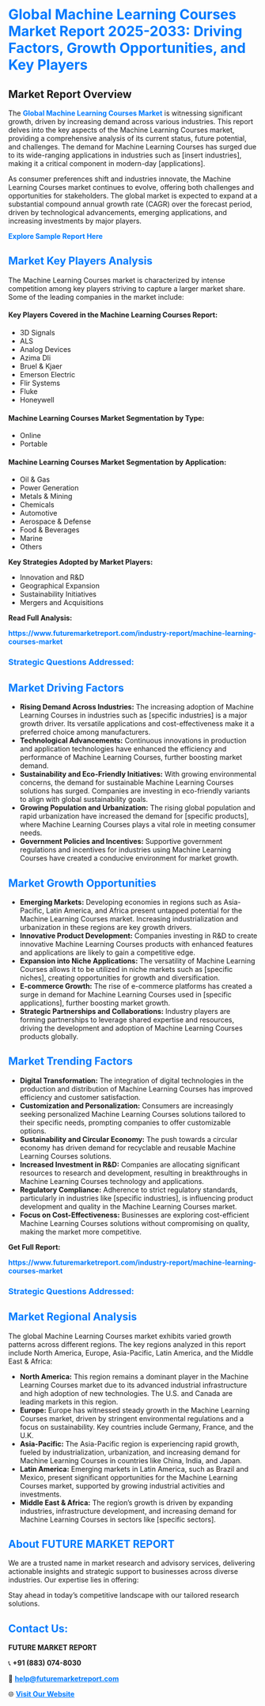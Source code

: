 <h1 style="color: #007BFF;">Global Machine Learning Courses Market Report 2025-2033: Driving Factors, Growth Opportunities, and Key Players</h1>

<section id="overview">
<h2>Market Report Overview</h2>
<p>The <a href="https://www.futuremarketreport.com/industry-report/machine-learning-courses-market" style="color: #007BFF; text-decoration: none;"><strong>Global Machine Learning Courses Market</strong></a> is witnessing significant growth, driven by increasing demand across various industries. This report delves into the key aspects of the Machine Learning Courses market, providing a comprehensive analysis of its current status, future potential, and challenges. The demand for Machine Learning Courses has surged due to its wide-ranging applications in industries such as [insert industries], making it a critical component in modern-day [applications].</p>
<p>As consumer preferences shift and industries innovate, the Machine Learning Courses market continues to evolve, offering both challenges and opportunities for stakeholders. The global market is expected to expand at a substantial compound annual growth rate (CAGR) over the forecast period, driven by technological advancements, emerging applications, and increasing investments by major players.</p>
</section>

<section id="overview">
<p><a href="https://www.futuremarketreport.com/request-sample/reportId=34884" style="color: #007BFF; text-decoration: none;"><strong>Explore Sample Report Here</strong></a></p>
</section>

<section id="key-players">
<h2 style="color: #007BFF;">Market Key Players Analysis</h2>
<p>The Machine Learning Courses market is characterized by intense competition among key players striving to capture a larger market share. Some of the leading companies in the market include:</p>
<h4>Key Players Covered in the Machine Learning Courses Report:</h4>
<ul><li>3D Signals</li><li>ALS</li><li>Analog Devices</li><li>Azima Dli</li><li>Bruel &amp; Kjaer</li><li>Emerson Electric</li><li>Flir Systems</li><li>Fluke</li><li>Honeywell</li></ul>
<h4>Machine Learning Courses Market Segmentation by Type:</h4>
<ul><li>Online</li><li>Portable</li></ul>

<h4>Machine Learning Courses Market Segmentation by Application:</h4>
<ul><li>Oil &amp; Gas</li><li>Power Generation</li><li>Metals &amp; Mining</li><li>Chemicals</li><li>Automotive</li><li>Aerospace &amp; Defense</li><li>Food &amp; Beverages</li><li>Marine</li><li>Others</li></ul>
<p><strong>Key Strategies Adopted by Market Players:</strong></p>
<ul>
<li>Innovation and R&D</li>
<li>Geographical Expansion</li>
<li>Sustainability Initiatives</li>
<li>Mergers and Acquisitions</li>
</ul>
</section>

<section>
<p><strong>Read Full Analysis: </strong></p><a href="https://www.futuremarketreport.com/industry-report/machine-learning-courses-market" style="color: #007BFF; text-decoration: none;"><strong>https://www.futuremarketreport.com/industry-report/machine-learning-courses-market</strong></a>
<h3 style="color: #007BFF;">Strategic Questions Addressed:</h3>
</section>

<section id="driving-factors">
<h2 style="color: #007BFF;">Market Driving Factors</h2>
<ul>
<li><strong>Rising Demand Across Industries:</strong> The increasing adoption of Machine Learning Courses in industries such as [specific industries] is a major growth driver. Its versatile applications and cost-effectiveness make it a preferred choice among manufacturers.</li>
<li><strong>Technological Advancements:</strong> Continuous innovations in production and application technologies have enhanced the efficiency and performance of Machine Learning Courses, further boosting market demand.</li>
<li><strong>Sustainability and Eco-Friendly Initiatives:</strong> With growing environmental concerns, the demand for sustainable Machine Learning Courses solutions has surged. Companies are investing in eco-friendly variants to align with global sustainability goals.</li>
<li><strong>Growing Population and Urbanization:</strong> The rising global population and rapid urbanization have increased the demand for [specific products], where Machine Learning Courses plays a vital role in meeting consumer needs.</li>
<li><strong>Government Policies and Incentives:</strong> Supportive government regulations and incentives for industries using Machine Learning Courses have created a conducive environment for market growth.</li>
</ul>
</section>

<section id="growth-opportunities">
<h2 style="color: #007BFF;">Market Growth Opportunities</h2>
<ul>
<li><strong>Emerging Markets:</strong> Developing economies in regions such as Asia-Pacific, Latin America, and Africa present untapped potential for the Machine Learning Courses market. Increasing industrialization and urbanization in these regions are key growth drivers.</li>
<li><strong>Innovative Product Development:</strong> Companies investing in R&D to create innovative Machine Learning Courses products with enhanced features and applications are likely to gain a competitive edge.</li>
<li><strong>Expansion into Niche Applications:</strong> The versatility of Machine Learning Courses allows it to be utilized in niche markets such as [specific niches], creating opportunities for growth and diversification.</li>
<li><strong>E-commerce Growth:</strong> The rise of e-commerce platforms has created a surge in demand for Machine Learning Courses used in [specific applications], further boosting market growth.</li>
<li><strong>Strategic Partnerships and Collaborations:</strong> Industry players are forming partnerships to leverage shared expertise and resources, driving the development and adoption of Machine Learning Courses products globally.</li>
</ul>
</section>

<section id="trending-factors">
<h2 style="color: #007BFF;">Market Trending Factors</h2>
<ul>
<li><strong>Digital Transformation:</strong> The integration of digital technologies in the production and distribution of Machine Learning Courses has improved efficiency and customer satisfaction.</li>
<li><strong>Customization and Personalization:</strong> Consumers are increasingly seeking personalized Machine Learning Courses solutions tailored to their specific needs, prompting companies to offer customizable options.</li>
<li><strong>Sustainability and Circular Economy:</strong> The push towards a circular economy has driven demand for recyclable and reusable Machine Learning Courses solutions.</li>
<li><strong>Increased Investment in R&D:</strong> Companies are allocating significant resources to research and development, resulting in breakthroughs in Machine Learning Courses technology and applications.</li>
<li><strong>Regulatory Compliance:</strong> Adherence to strict regulatory standards, particularly in industries like [specific industries], is influencing product development and quality in the Machine Learning Courses market.</li>
<li><strong>Focus on Cost-Effectiveness:</strong> Businesses are exploring cost-efficient Machine Learning Courses solutions without compromising on quality, making the market more competitive.</li>
</ul>
</section>

<section>
<p><strong>Get Full Report: </strong></p><a href="https://www.futuremarketreport.com/industry-report/machine-learning-courses-market" style="color: #007BFF; text-decoration: none;"><strong>https://www.futuremarketreport.com/industry-report/machine-learning-courses-market</strong></a>
<h3 style="color: #007BFF;">Strategic Questions Addressed:</h3>
</section>


<section id="regional-analysis">
<h2 style="color: #007BFF;">Market Regional Analysis</h2>
<p>The global Machine Learning Courses market exhibits varied growth patterns across different regions. The key regions analyzed in this report include North America, Europe, Asia-Pacific, Latin America, and the Middle East & Africa:</p>
<ul>
<li><strong>North America:</strong> This region remains a dominant player in the Machine Learning Courses market due to its advanced industrial infrastructure and high adoption of new technologies. The U.S. and Canada are leading markets in this region.</li>
<li><strong>Europe:</strong> Europe has witnessed steady growth in the Machine Learning Courses market, driven by stringent environmental regulations and a focus on sustainability. Key countries include Germany, France, and the U.K.</li>
<li><strong>Asia-Pacific:</strong> The Asia-Pacific region is experiencing rapid growth, fueled by industrialization, urbanization, and increasing demand for Machine Learning Courses in countries like China, India, and Japan.</li>
<li><strong>Latin America:</strong> Emerging markets in Latin America, such as Brazil and Mexico, present significant opportunities for the Machine Learning Courses market, supported by growing industrial activities and investments.</li>
<li><strong>Middle East & Africa:</strong> The region’s growth is driven by expanding industries, infrastructure development, and increasing demand for Machine Learning Courses in sectors like [specific sectors].</li>
</ul>
</section>

<footer>
<h2 style="color: #007BFF;">About FUTURE MARKET REPORT</h2>
<p>We are a trusted name in market research and advisory services, delivering actionable insights and strategic support to businesses across diverse industries. Our expertise lies in offering:</p>

<p>Stay ahead in today’s competitive landscape with our tailored research solutions.</p>

<h2 style="color: #007BFF;">Contact Us:</h2>
<p><strong>FUTURE MARKET REPORT</strong></p>
<p>📞 <strong>+91 (883) 074-8030</strong></p>
<p>📧 <strong><a href="mailto:help@futuremarketreport.com" style="color: #007BFF;">help@futuremarketreport.com</a></strong></p>
<p>🌐 <strong><a href="https://www.futuremarketreport.com/" style="color: #007BFF;">Visit Our Website</a></strong></p>
</footer>